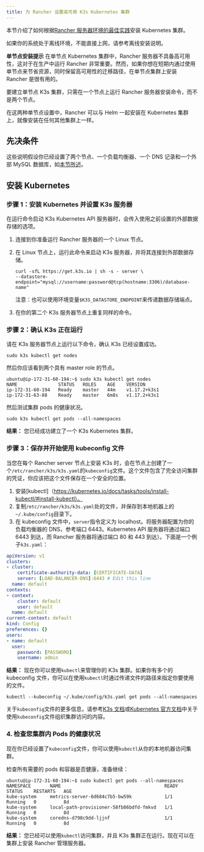 ```yaml
---
title: 为 Rancher 设置高可用 K3s Kubernetes 集群
---
```


本节介绍了如何根据[Rancher 服务器环境的最佳实践](/docs/rancher2/overview/architecture-recommendations/_index)安装 Kubernetes 集群。

如果你的系统处于离线环境，不能直接上网，请参考离线安装说明。

**单节点安装提示**
在单节点 Kubernetes 集群中，Rancher 服务器不具备高可用性，这对于在生产中运行 Rancher 非常重要。然而，如果你想在短期内通过使用单节点来节省资源，同时保留高可用性的迁移路径，在单节点集群上安装 Rancher 是很有用的。

要建立单节点 K3s 集群，只需在一个节点上运行 Rancher 服务器安装命令，而不是两个节点。

在这两种单节点设置中，Rancher 可以与 Helm 一起安装在 Kubernetes 集群上，就像安装在任何其他集群上一样。

## 先决条件

这些说明假设你已经设置了两个节点、一个负载均衡器、一个 DNS 记录和一个外部 MySQL 数据库，如[本节所述](/docs/rancher2/installation_new/resources/k8s-tutorials/infrastructure-tutorials/infra-for-ha-with-external-db/_index)。

## 安装 Kubernetes

### 步骤 1：安装 Kubernetes 并设置 K3s 服务器

在运行命令启动 K3s Kubernetes API 服务器时，会传入使用之前设置的外部数据存储的选项。

1. 连接到你准备运行 Rancher 服务器的一个 Linux 节点。
1. 在 Linux 节点上，运行此命令来启动 K3s 服务器，并将其连接到外部数据存储。

   ```
   curl -sfL https://get.k3s.io | sh -s - server \
   --datastore-endpoint="mysql://username:password@tcp(hostname:3306)/database-name"
   ```

   注意：也可以使用环境变量`$K3S_DATASTORE_ENDPOINT`来传递数据存储端点。

1. 在你的第二个 K3s 服务器节点上重复同样的命令。

### 步骤 2：确认 K3s 正在运行

请在 K3s 服务器节点上运行以下命令，确认 K3s 已经设置成功。

```
sudo k3s kubectl get nodes
```

然后你应该看到两个具有 master role 的节点。

```
ubuntu@ip-172-31-60-194:~$ sudo k3s kubectl get nodes
NAME               STATUS   ROLES    AGE    VERSION
ip-172-31-60-194   Ready    master   44m    v1.17.2+k3s1
ip-172-31-63-88    Ready    master   6m8s   v1.17.2+k3s1
```

然后测试集群 pods 的健康状况。

```
sudo k3s kubectl get pods --all-namespaces
```

**结果：** 您已经成功建立了一个 K3s Kubernetes 集群。

### 步骤 3：保存并开始使用 kubeconfig 文件

当您在每个 Rancher server 节点上安装 K3s 时，会在节点上创建了一个`/etc/rancher/k3s/k3s.yaml`的`kubeconfig`文件。这个文件包含了完全访问集群的凭证，你应该把这个文件保存在一个安全的位置。

1. 安装[kubectl]（https://kubernetes.io/docs/tasks/tools/install-kubectl/#install-kubectl）。
2. 复制`/etc/rancher/k3s/k3s.yaml`处的文件，并保存到本地机器上的`~/.kube/config`目录下。
3. 在 kubeconfig 文件中，`server`指令定义为 localhost。将服务器配置为你的负载均衡器的 DNS，参考端口 6443。Kubernetes API 服务器将通过端口 6443 到达，而 Rancher 服务器将通过端口 80 和 443 到达）。下面是一个例子`k3s.yaml`：

```yml
apiVersion: v1
clusters:
- cluster:
    certificate-authority-data: [CERTIFICATE-DATA]
    server: [LOAD-BALANCER-DNS]:6443 # Edit this line
  name: default
contexts:
- context:
    cluster: default
    user: default
  name: default
current-context: default
kind: Config
preferences: {}
users:
- name: default
  user:
    password: [PASSWORD]
    username: admin
```

**结果：** 现在你可以使用`kubectl`来管理你的 K3s 集群。如果你有多个的 kubeconfig 文件，你可以在使用`kubectl`时通过传递文件的路径来指定你要使用的文件。

```
kubectl --kubeconfig ~/.kube/config/k3s.yaml get pods --all-namespaces
```

关于`kubeconfig`文件的更多信息，请参考[K3s 文档](/docs/k3s/cluster-access/_index)或[Kubernetes 官方文档](https://kubernetes.io/docs/concepts/configuration/organize-cluster-access-kubeconfig/)中关于使用`kubeconfig`文件组织集群访问的内容。

### 4. 检查您集群内 Pods 的健康状况

现在你已经设置了`kubeconfig`文件，你可以使用`kubectl`从你的本地机器访问集群。

检查所有需要的 pods 和容器是否健康，准备继续：

```
ubuntu@ip-172-31-60-194:~$ sudo kubectl get pods --all-namespaces
NAMESPACE       NAME                                      READY   STATUS    RESTARTS   AGE
kube-system     metrics-server-6d684c7b5-bw59k            1/1     Running   0          8d
kube-system     local-path-provisioner-58fb86bdfd-fmkvd   1/1     Running   0          8d
kube-system     coredns-d798c9dd-ljjnf                    1/1     Running   0          8d
```

**结果：** 您已经可以使用`kubectl`访问集群，并且 K3s 集群正在运行。现在可以在集群上安装 Rancher 管理服务器。

